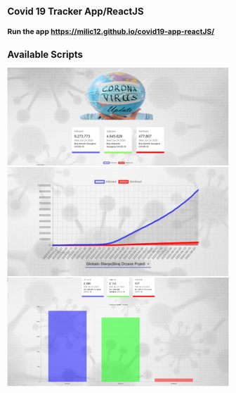 ## Covid 19 Tracker App/ReactJS
### Run the app https://milic12.github.io/covid19-app-reactJS/

## Available Scripts
<img src="/images/slika1.png" alt="covid1"/>
<img src="/images/slika2.png" alt="Tcovid2"/>
<img src="/images/slika3.png" alt="covid3"/>

